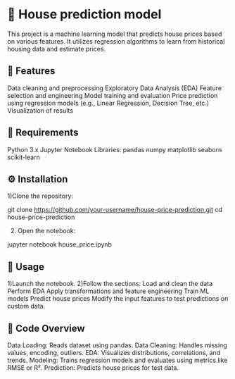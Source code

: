 # 🏡 House prediction model
This project is a machine learning model that predicts house prices based on various features. It utilizes regression algorithms to learn from historical housing data and estimate prices.

## 📌 Features
  Data cleaning and preprocessing
  Exploratory Data Analysis (EDA)
  Feature selection and engineering
  Model training and evaluation
  Price prediction using regression models (e.g., Linear Regression, Decision Tree, etc.)
  Visualization of results

## 🧰 Requirements
Python 3.x
Jupyter Notebook
Libraries:
	pandas
	numpy
	matplotlib
	seaborn
	scikit-learn

## ⚙ Installation
1)Clone the repository:

git clone https://github.com/your-username/house-price-prediction.git
cd house-price-prediction

2) Open the notebook:

jupyter notebook house_price.ipynb

## 🚀 Usage
1)Launch the notebook.
2)Follow the sections:
	Load and clean the data
	Perform EDA
	Apply transformations and feature engineering
	Train ML models
	Predict house prices
	Modify the input features to test predictions on custom data.

## 🧠 Code Overview
Data Loading: Reads dataset using pandas.
Data Cleaning: Handles missing values, encoding, outliers.
EDA: Visualizes distributions, correlations, and trends.
Modeling: Trains regression models and evaluates using metrics like RMSE or R².
Prediction: Predicts house prices for test data.